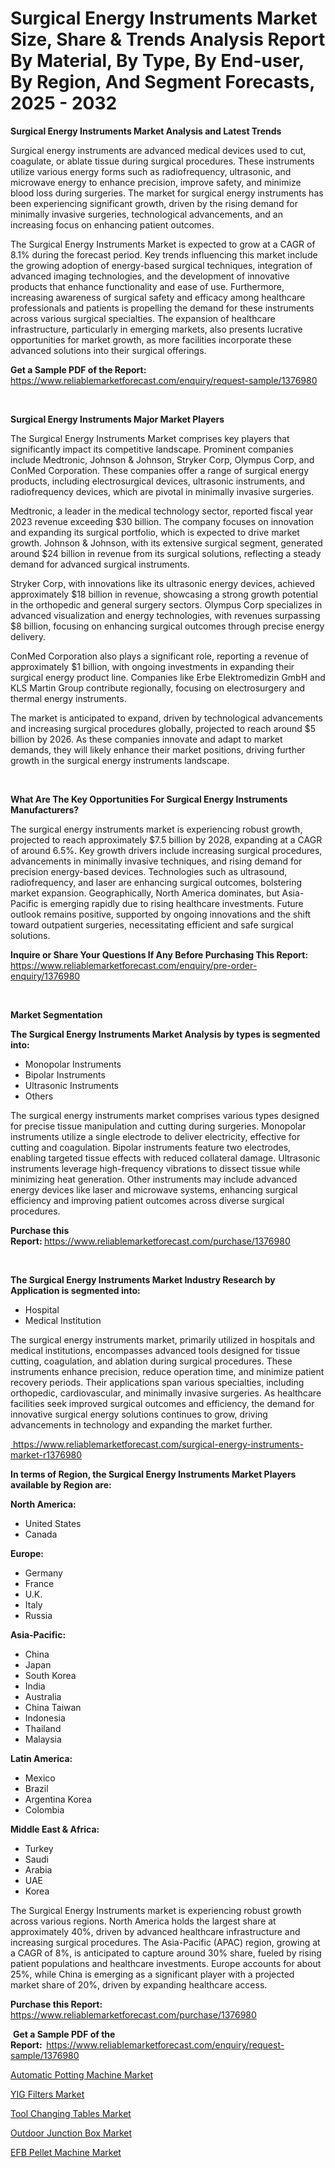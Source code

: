 <p><h1>Surgical Energy Instruments Market Size, Share & Trends Analysis Report By Material, By Type, By End-user, By Region, And Segment Forecasts, 2025 - 2032</h1></p><p><strong>Surgical Energy Instruments Market Analysis and Latest Trends</strong></p>
<p><p>Surgical energy instruments are advanced medical devices used to cut, coagulate, or ablate tissue during surgical procedures. These instruments utilize various energy forms such as radiofrequency, ultrasonic, and microwave energy to enhance precision, improve safety, and minimize blood loss during surgeries. The market for surgical energy instruments has been experiencing significant growth, driven by the rising demand for minimally invasive surgeries, technological advancements, and an increasing focus on enhancing patient outcomes.</p><p>The Surgical Energy Instruments Market is expected to grow at a CAGR of 8.1% during the forecast period. Key trends influencing this market include the growing adoption of energy-based surgical techniques, integration of advanced imaging technologies, and the development of innovative products that enhance functionality and ease of use. Furthermore, increasing awareness of surgical safety and efficacy among healthcare professionals and patients is propelling the demand for these instruments across various surgical specialties. The expansion of healthcare infrastructure, particularly in emerging markets, also presents lucrative opportunities for market growth, as more facilities incorporate these advanced solutions into their surgical offerings.</p></p>
<p><strong>Get a Sample PDF of the Report:&nbsp;</strong> <a href="https://www.reliablemarketforecast.com/enquiry/request-sample/1376980?utm_campaign=3521&utm_medium=2&utm_source=Github&utm_content=ia&utm_term=28032025&utm_id=surgical-energy-instruments">https://www.reliablemarketforecast.com/enquiry/request-sample/1376980</a></p>
<p>&nbsp;</p>
<p><strong>Surgical Energy Instruments Major Market Players</strong></p>
<p><p>The Surgical Energy Instruments Market comprises key players that significantly impact its competitive landscape. Prominent companies include Medtronic, Johnson & Johnson, Stryker Corp, Olympus Corp, and ConMed Corporation. These companies offer a range of surgical energy products, including electrosurgical devices, ultrasonic instruments, and radiofrequency devices, which are pivotal in minimally invasive surgeries.</p><p>Medtronic, a leader in the medical technology sector, reported fiscal year 2023 revenue exceeding $30 billion. The company focuses on innovation and expanding its surgical portfolio, which is expected to drive market growth. Johnson & Johnson, with its extensive surgical segment, generated around $24 billion in revenue from its surgical solutions, reflecting a steady demand for advanced surgical instruments. </p><p>Stryker Corp, with innovations like its ultrasonic energy devices, achieved approximately $18 billion in revenue, showcasing a strong growth potential in the orthopedic and general surgery sectors. Olympus Corp specializes in advanced visualization and energy technologies, with revenues surpassing $8 billion, focusing on enhancing surgical outcomes through precise energy delivery.</p><p>ConMed Corporation also plays a significant role, reporting a revenue of approximately $1 billion, with ongoing investments in expanding their surgical energy product line. Companies like Erbe Elektromedizin GmbH and KLS Martin Group contribute regionally, focusing on electrosurgery and thermal energy instruments.</p><p>The market is anticipated to expand, driven by technological advancements and increasing surgical procedures globally, projected to reach around $5 billion by 2026. As these companies innovate and adapt to market demands, they will likely enhance their market positions, driving further growth in the surgical energy instruments landscape.</p></p>
<p>&nbsp;</p>
<p><strong>What Are The Key Opportunities For Surgical Energy Instruments Manufacturers?</strong></p>
<p><p>The surgical energy instruments market is experiencing robust growth, projected to reach approximately $7.5 billion by 2028, expanding at a CAGR of around 6.5%. Key growth drivers include increasing surgical procedures, advancements in minimally invasive techniques, and rising demand for precision energy-based devices. Technologies such as ultrasound, radiofrequency, and laser are enhancing surgical outcomes, bolstering market expansion. Geographically, North America dominates, but Asia-Pacific is emerging rapidly due to rising healthcare investments. Future outlook remains positive, supported by ongoing innovations and the shift toward outpatient surgeries, necessitating efficient and safe surgical solutions.</p></p>
<p><strong>Inquire or Share Your Questions If Any Before Purchasing This Report:</strong> <a href="https://www.reliablemarketforecast.com/enquiry/pre-order-enquiry/1376980?utm_campaign=3521&utm_medium=2&utm_source=Github&utm_content=ia&utm_term=28032025&utm_id=surgical-energy-instruments">https://www.reliablemarketforecast.com/enquiry/pre-order-enquiry/1376980</a></p>
<p>&nbsp;</p>
<p><strong>Market Segmentation</strong></p>
<p><strong>The Surgical Energy Instruments Market Analysis by types is segmented into:</strong></p>
<p><ul><li>Monopolar Instruments</li><li>Bipolar Instruments</li><li>Ultrasonic Instruments</li><li>Others</li></ul></p>
<p><p>The surgical energy instruments market comprises various types designed for precise tissue manipulation and cutting during surgeries. Monopolar instruments utilize a single electrode to deliver electricity, effective for cutting and coagulation. Bipolar instruments feature two electrodes, enabling targeted tissue effects with reduced collateral damage. Ultrasonic instruments leverage high-frequency vibrations to dissect tissue while minimizing heat generation. Other instruments may include advanced energy devices like laser and microwave systems, enhancing surgical efficiency and improving patient outcomes across diverse surgical procedures.</p></p>
<p><strong>Purchase this Report:&nbsp;</strong><a href="https://www.reliablemarketforecast.com/purchase/1376980?utm_campaign=3521&utm_medium=2&utm_source=Github&utm_content=ia&utm_term=28032025&utm_id=surgical-energy-instruments">https://www.reliablemarketforecast.com/purchase/1376980</a></p>
<p>&nbsp;</p>
<p><strong>The Surgical Energy Instruments Market Industry Research by Application is segmented into:</strong></p>
<p><ul><li>Hospital</li><li>Medical Institution</li></ul></p>
<p><p>The surgical energy instruments market, primarily utilized in hospitals and medical institutions, encompasses advanced tools designed for tissue cutting, coagulation, and ablation during surgical procedures. These instruments enhance precision, reduce operation time, and minimize patient recovery periods. Their applications span various specialties, including orthopedic, cardiovascular, and minimally invasive surgeries. As healthcare facilities seek improved surgical outcomes and efficiency, the demand for innovative surgical energy solutions continues to grow, driving advancements in technology and expanding the market further.</p></p>
<p><a href="https://www.reliablemarketforecast.com/surgical-energy-instruments-market-r1376980?utm_campaign=3521&utm_medium=2&utm_source=Github&utm_content=ia&utm_term=28032025&utm_id=surgical-energy-instruments">&nbsp;https://www.reliablemarketforecast.com/surgical-energy-instruments-market-r1376980</a></p>
<p><strong>In terms of Region, the Surgical Energy Instruments Market Players available by Region are:</strong></p>
<p>
    <p> <strong> North America: </strong>
        <ul>
            <li>United States</li>
            <li>Canada</li>
        </ul>
        </p> 
    <p> <strong> Europe: </strong>
        <ul>
            <li>Germany</li>
            <li>France</li>
            <li>U.K.</li>
            <li>Italy</li>
            <li>Russia</li>
        </ul>
        </p> 
    <p> <strong> Asia-Pacific: </strong>
        <ul>
            <li>China</li>
            <li>Japan</li>
            <li>South Korea</li>
            <li>India</li>
            <li>Australia</li>
            <li>China Taiwan</li>
            <li>Indonesia</li>
            <li>Thailand</li>
            <li>Malaysia</li>
        </ul>
        </p> 
    <p> <strong> Latin America: </strong>
        <ul>
            <li>Mexico</li>
            <li>Brazil</li>
            <li>Argentina Korea</li>
            <li>Colombia</li>
        </ul>
        </p> 
    <p> <strong> Middle East & Africa: </strong>
        <ul>
            <li>Turkey</li>
            <li>Saudi</li>
            <li>Arabia</li>
            <li>UAE</li>
            <li>Korea</li>
        </ul>
    </p>
    </p>
<p><p>The Surgical Energy Instruments market is experiencing robust growth across various regions. North America holds the largest share at approximately 40%, driven by advanced healthcare infrastructure and increasing surgical procedures. The Asia-Pacific (APAC) region, growing at a CAGR of 8%, is anticipated to capture around 30% share, fueled by rising patient populations and healthcare investments. Europe accounts for about 25%, while China is emerging as a significant player with a projected market share of 20%, driven by expanding healthcare access.</p></p>
<p><strong>Purchase this Report: </strong><a href="https://www.reliablemarketforecast.com/purchase/1376980?utm_campaign=3521&utm_medium=2&utm_source=Github&utm_content=ia&utm_term=28032025&utm_id=surgical-energy-instruments">https://www.reliablemarketforecast.com/purchase/1376980</a></p>
<p>&nbsp;<strong>Get a Sample PDF of the Report:&nbsp;&nbsp;</strong><a href="https://www.reliablemarketforecast.com/enquiry/request-sample/1376980?utm_campaign=3521&utm_medium=2&utm_source=Github&utm_content=ia&utm_term=28032025&utm_id=surgical-energy-instruments">https://www.reliablemarketforecast.com/enquiry/request-sample/1376980</a></p>
<p><strong></strong></p>
<p><p><a href="https://www.linkedin.com/pulse/forecasted-growth-key-players-automatic-potting-machine-market-ufhzf?utm_campaign=3521&utm_medium=2&utm_source=Github&utm_content=ia&utm_term=28032025&utm_id=surgical-energy-instruments">Automatic Potting Machine Market</a></p><p><a href="https://www.linkedin.com/pulse/revenue-demand-yig-filters-market-projected-79-cagr-from-2025-5cb6f?utm_campaign=3521&utm_medium=2&utm_source=Github&utm_content=ia&utm_term=28032025&utm_id=surgical-energy-instruments">YIG Filters Market</a></p><p><a href="https://github.com/sanokdagada01/Market-Research-Report-List-1/blob/main/tool-changing-tables-market.md?utm_campaign=3521&utm_medium=2&utm_source=Github&utm_content=ia&utm_term=28032025&utm_id=surgical-energy-instruments">Tool Changing Tables Market</a></p><p><a href="https://www.linkedin.com/pulse/comprehensive-report-outdoor-junction-box-market-types-m7nff?utm_campaign=3521&utm_medium=2&utm_source=Github&utm_content=ia&utm_term=28032025&utm_id=surgical-energy-instruments">Outdoor Junction Box Market</a></p><p><a href="https://www.linkedin.com/pulse/navigating-global-efb-pellet-machine-market-landscape-trends-pkisf?utm_campaign=3521&utm_medium=2&utm_source=Github&utm_content=ia&utm_term=28032025&utm_id=surgical-energy-instruments">EFB Pellet Machine Market</a></p></p>